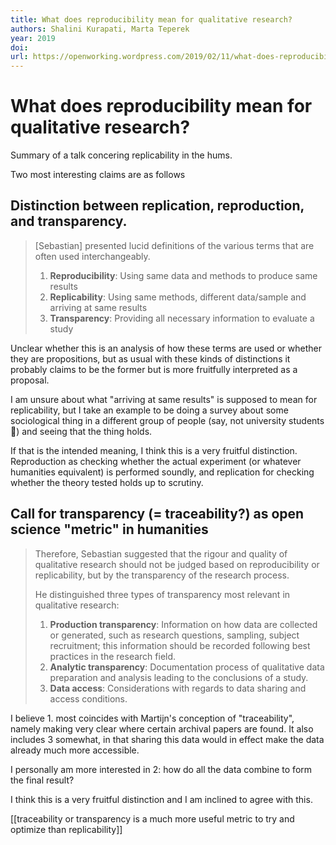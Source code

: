 ```yaml
---
title: What does reproducibility mean for qualitative research?
authors: Shalini Kurapati, Marta Teperek
year: 2019
doi: 
url: https://openworking.wordpress.com/2019/02/11/what-does-reproducibility-mean-for-qualitative-research/
---
```


# What does reproducibility mean for qualitative research?


Summary of a talk concering replicability in the hums.

Two most interesting claims are as follows

## Distinction between replication, reproduction, and transparency.

> \[Sebastian\] presented lucid definitions of the various terms that are often used interchangeably.
> 1.  **Reproducibility**: Using same data and methods to produce same results
> 2.  **Replicability**: Using same methods, different data/sample and arriving at same results
> 3.  **Transparency**: Providing all necessary information to evaluate a study

Unclear whether this is an analysis of how these terms are used or whether they are propositions, but as usual with these kinds of distinctions it probably claims to be the former but is more fruitfully interpreted as a proposal.

I am unsure about what "arriving at same results" is supposed to mean for replicability, but I take an example to be doing a survey about some sociological thing in a different group of people (say, not university students 🤯) and seeing that the thing holds.

If that is the intended meaning, I think this is a very fruitful distinction. Reproduction as checking whether the actual experiment (or whatever humanities equivalent) is performed soundly, and replication for checking whether the theory tested holds up to scrutiny. 



## Call for transparency (= traceability?) as open science "metric" in humanities

> Therefore, Sebastian suggested that the rigour and quality of qualitative research should not be judged based on reproducibility or replicability, but by the transparency of the research process.
>
> He distinguished three types of transparency most relevant in qualitative research:
>
> 1.  **Production transparency**: Information on how data are collected or generated, such as research questions, sampling, subject recruitment; this information should be recorded following best practices in the research field.
> 2.  **Analytic transparency**: Documentation process of qualitative data preparation and analysis leading to the conclusions of a study.
> 3.  **Data access**: Considerations with regards to data sharing and access conditions.

I believe 1. most coincides with Martijn's conception of "traceability", namely making very clear where certain archival papers are found. It also includes 3 somewhat, in that sharing this data would in effect make the data already much more accessible.

I personally am more interested in 2: how do all the data combine to form the final result?

I think this is a very fruitful distinction and I am inclined to agree with this.

[[traceability or transparency is a much more useful metric to try and optimize than replicability]]


